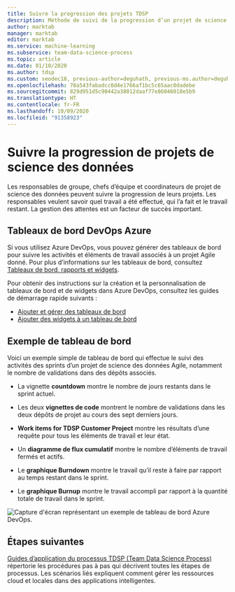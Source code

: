 ```yaml
---
title: Suivre la progression des projets TDSP
description: Méthode de suivi de la progression d’un projet de science des données pour les responsables de groupe, chefs d’équipe et coordinateurs de projet spécialisés dans la science des données.
author: marktab
manager: marktab
editor: marktab
ms.service: machine-learning
ms.subservice: team-data-science-process
ms.topic: article
ms.date: 01/10/2020
ms.author: tdsp
ms.custom: seodec18, previous-author=deguhath, previous-ms.author=deguhath
ms.openlocfilehash: 78a543fabadcc0d4e1766af1bc5c65aac0dadebe
ms.sourcegitcommit: 829d951d5c90442a38012daaf77e86046018e5b9
ms.translationtype: HT
ms.contentlocale: fr-FR
ms.lasthandoff: 10/09/2020
ms.locfileid: "91358923"
---
```

# <a name="track-the-progress-of-data-science-projects"></a>Suivre la progression de projets de science des données

Les responsables de groupe, chefs d’équipe et coordinateurs de projet de science des données peuvent suivre la progression de leurs projets.  Les responsables veulent savoir quel travail a été effectué, qui l’a fait et le travail restant.   La gestion des attentes est un facteur de succès important.

## <a name="azure-devops-dashboards"></a>Tableaux de bord DevOps Azure

Si vous utilisez Azure DevOps, vous pouvez générer des tableaux de bord pour suivre les activités et éléments de travail associés à un projet Agile donné. Pour plus d’informations sur les tableaux de bord, consultez [Tableaux de bord, rapports et widgets](/azure/devops/report/dashboards/).

Pour obtenir des instructions sur la création et la personnalisation de tableaux de bord et de widgets dans Azure DevOps, consultez les guides de démarrage rapide suivants :

- [Ajouter et gérer des tableaux de bord](/azure/devops/report/dashboards/dashboards)
- [Ajouter des widgets à un tableau de bord](/azure/devops/report/dashboards/add-widget-to-dashboard)

## <a name="example-dashboard"></a>Exemple de tableau de bord

Voici un exemple simple de tableau de bord qui effectue le suivi des activités des sprints d’un projet de science des données Agile, notamment le nombre de validations dans des dépôts associés. 

- La vignette **countdown** montre le nombre de jours restants dans le sprint actuel. 

- Les deux **vignettes de code** montrent le nombre de validations dans les deux dépôts de projet au cours des sept derniers jours. 

- **Work items for TDSP Customer Project** montre les résultats d’une requête pour tous les éléments de travail et leur état. 

- Un **diagramme de flux cumulatif** montre le nombre d’éléments de travail fermés et actifs.

- Le **graphique Burndown** montre le travail qu’il reste à faire par rapport au temps restant dans le sprint.

- Le **graphique Burnup** montre le travail accompli par rapport à la quantité totale de travail dans le sprint.

![Capture d'écran représentant un exemple de tableau de bord Azure DevOps.](./media/track-progress/dashboard.png)

## <a name="next-steps"></a>Étapes suivantes

[Guides d’application du processus TDSP (Team Data Science Process)](walkthroughs.md) répertorie les procédures pas à pas qui décrivent toutes les étapes de processus. Les scénarios liés expliquent comment gérer les ressources cloud et locales dans des applications intelligentes. 
